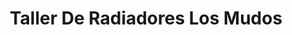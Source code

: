 ---
title: "Taller De Radiadores Los Mudos"
url: /alajuela/taller-de-radiadores-los-mudos/
shop: Autowerkstatt
---